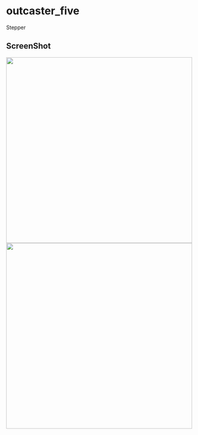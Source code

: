 # outcaster_five

Stepper

## ScreenShot

<img src = "https://user-images.githubusercontent.com/122794880/213918564-11a7d674-e70e-4aa2-8e03-7ea0b02d6255.jpeg" height="500px"/>
<img src = "https://user-images.githubusercontent.com/122794880/213918329-312fb59d-42ab-496c-a450-92e7b3b9cf8c.jpeg" height="500px"/>

